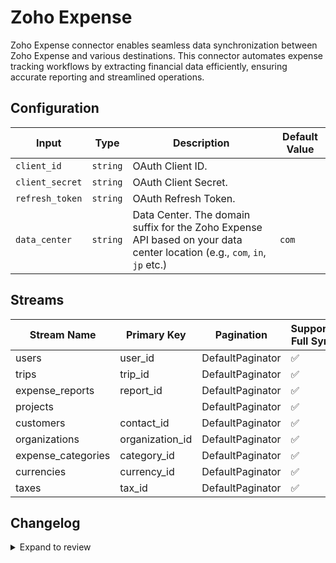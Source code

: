 # Zoho Expense
Zoho Expense connector enables seamless data synchronization between Zoho Expense and various destinations. This connector automates expense tracking workflows by extracting financial data efficiently, ensuring accurate reporting and streamlined operations.

## Configuration

| Input | Type | Description | Default Value |
|-------|------|-------------|---------------|
| `client_id` | `string` | OAuth Client ID.  |  |
| `client_secret` | `string` | OAuth Client Secret.  |  |
| `refresh_token` | `string` | OAuth Refresh Token.  |  |
| `data_center` | `string` | Data Center. The domain suffix for the Zoho Expense API based on your data center location (e.g., `com`, `in`, `jp` etc.) | `com` |


## Streams
| Stream Name | Primary Key | Pagination | Supports Full Sync | Supports Incremental |
|-------------|-------------|------------|---------------------|----------------------|
| users | user_id | DefaultPaginator | ✅ |  ❌  |
| trips | trip_id | DefaultPaginator | ✅ |  ❌  |
| expense_reports | report_id | DefaultPaginator | ✅ |  ❌  |
| projects |  | DefaultPaginator | ✅ |  ❌  |
| customers | contact_id | DefaultPaginator | ✅ |  ❌  |
| organizations | organization_id | DefaultPaginator | ✅ |  ❌  |
| expense_categories | category_id | DefaultPaginator | ✅ |  ❌  |
| currencies | currency_id | DefaultPaginator | ✅ |  ❌  |
| taxes | tax_id | DefaultPaginator | ✅ |  ❌  |

## Changelog

<details>
  <summary>Expand to review</summary>

| Version          | Date              | Pull Request | Subject        |
|------------------|-------------------|--------------|----------------|
| 0.0.9 | 2025-02-15 | [53599](https://github.com/airbytehq/airbyte/pull/53599) | Update dependencies |
| 0.0.8 | 2025-02-01 | [53117](https://github.com/airbytehq/airbyte/pull/53117) | Update dependencies |
| 0.0.7 | 2025-01-25 | [52547](https://github.com/airbytehq/airbyte/pull/52547) | Update dependencies |
| 0.0.6 | 2025-01-18 | [51935](https://github.com/airbytehq/airbyte/pull/51935) | Update dependencies |
| 0.0.5 | 2025-01-11 | [51461](https://github.com/airbytehq/airbyte/pull/51461) | Update dependencies |
| 0.0.4 | 2024-12-28 | [50831](https://github.com/airbytehq/airbyte/pull/50831) | Update dependencies |
| 0.0.3 | 2024-12-21 | [50385](https://github.com/airbytehq/airbyte/pull/50385) | Update dependencies |
| 0.0.2 | 2024-12-14 | [49453](https://github.com/airbytehq/airbyte/pull/49453) | Update dependencies |
| 0.0.1 | 2024-10-26 | | Initial release by [@bishalbera](https://github.com/bishalbera) via Connector Builder |

</details>
